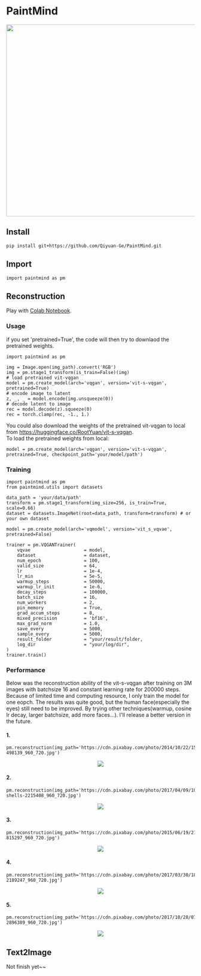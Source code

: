 # PaintMind
<div align=center>
<img src="https://github.com/Qiyuan-Ge/PaintMind/blob/main/assets/A_beautiful_girl_celebrating_her_birthday.png?raw=true" width="512">
</div>

## Install
````
pip install git+https://github.com/Qiyuan-Ge/PaintMind.git
````

## Import
````
import paintmind as pm
````

## Reconstruction
Play with [Colab Notebook](https://colab.research.google.com/drive/1J8M97_HDAVXWQB4qp6yIBI7nPs-ZGXQz?usp=sharing).

### Usage
if you set 'pretrained=True', the code will then try to downlaod the pretrained weights.
````
import paintmind as pm

img = Image.open(img_path).convert('RGB')
img = pm.stage1_transform(is_train=False)(img)
# load pretrained vit-vqgan
model = pm.create_model(arch='vqgan', version='vit-s-vqgan', pretrained=True)
# encode image to latent
z, _, _ = model.encode(img.unsqueeze(0))
# decode latent to image
rec = model.decode(z).squeeze(0)
rec = torch.clamp(rec, -1., 1.)
````
You could also download the weights of the pretrained vit-vqgan to local from https://huggingface.co/RootYuan/vit-s-vqgan.  
To load the pretrained weights from local:
````
model = pm.create_model(arch='vqgan', version='vit-s-vqgan', pretrained=True, checkpoint_path='your/model/path')
````
### Training
````
import paintmind as pm
from paintmind.utils import datasets

data_path = 'your/data/path'
transform = pm.stage1_transform(img_size=256, is_train=True, scale=0.66)
dataset = datasets.ImageNet(root=data_path, transform=transform) # or your own dataset

model = pm.create_model(arch='vqmodel', version='vit_s_vqvae', pretrained=False)

trainer = pm.VQGANTrainer(
    vqvae                    = model,
    dataset                  = dataset,
    num_epoch                = 100,
    valid_size               = 64,
    lr                       = 1e-4,
    lr_min                   = 5e-5,
    warmup_steps             = 50000,
    warmup_lr_init           = 1e-6,
    decay_steps              = 100000,
    batch_size               = 16,
    num_workers              = 2,
    pin_memory               = True,
    grad_accum_steps         = 8,
    mixed_precision          = 'bf16',
    max_grad_norm            = 1.0,
    save_every               = 5000,
    sample_every             = 5000,
    result_folder            = "your/result/folder,
    log_dir                  = "your/log/dir",
)
trainer.train()
````
### Performance
Below was the reconstruction ability of the vit-s-vqgan after training on 3M images with batchsize 16 and constant learning rate for 200000 steps. Because of limited time and computing resource, I only train the model for one eopch. The results was quite good, but the human face(especially the eyes) still need to be improved. By trying other techniques(warmup, cosine lr decay, larger batchsize, add more faces...). I'll release a better version in the future.
#### 1.
````
pm.reconstruction(img_path='https://cdn.pixabay.com/photo/2014/10/22/15/47/squirrel-498139_960_720.jpg')
````
<div align=center>
<img src="https://github.com/Qiyuan-Ge/PaintMind/blob/main/assets/rec_1.png?raw=true">
</div>

#### 2.
````
pm.reconstruction(img_path='https://cdn.pixabay.com/photo/2017/04/09/10/44/sea-shells-2215408_960_720.jpg')
````
<div align=center>
<img src="https://github.com/Qiyuan-Ge/PaintMind/blob/main/assets/rec_2.png?raw=true">
</div>

#### 3.
````
pm.reconstruction(img_path='https://cdn.pixabay.com/photo/2015/06/19/21/24/avenue-815297_960_720.jpg')
````
<div align=center>
<img src="https://github.com/Qiyuan-Ge/PaintMind/blob/main/assets/rec_3.png?raw=true">
</div>

#### 4.
````
pm.reconstruction(img_path='https://cdn.pixabay.com/photo/2017/03/30/18/17/girl-2189247_960_720.jpg')
````
<div align=center>
<img src="https://github.com/Qiyuan-Ge/PaintMind/blob/main/assets/rec_4.png?raw=true">
</div>

#### 5.
````
pm.reconstruction(img_path='https://cdn.pixabay.com/photo/2017/10/28/07/47/woman-2896389_960_720.jpg')
````
<div align=center>
<img src="https://github.com/Qiyuan-Ge/PaintMind/blob/main/assets/rec_5.png?raw=true">
</div>

## Text2Image
Not finish yet~~

